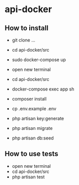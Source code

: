 # api-docker 
  
## How to install

- git clone ...
- cd api-docker/src
- sudo docker-compose up

- open new terminal
- cd api-docker/src
- docker-compose exec app sh
- composer install 
- cp .env.example .env
- php artisan key:generate
- php artisan migrate
- php artisan db:seed


## How to use tests

- open new terminal
- cd api-docker/src
- php artisan test
